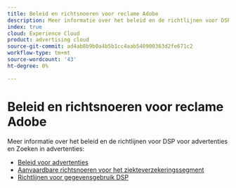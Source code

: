 ```yaml
---
title: Beleid en richtsnoeren voor reclame Adobe
description: Meer informatie over het beleid en de richtlijnen voor DSP voor advertenties en het zoeken naar advertenties.
index: true
cloud: Experience Cloud
product: advertising cloud
source-git-commit: ad4ab8b9b0a4b5b1cc4aab540900363d2fe671c2
workflow-type: tm+mt
source-wordcount: '43'
ht-degree: 0%

---
```


# Beleid en richtsnoeren voor reclame Adobe

Meer informatie over het beleid en de richtlijnen voor DSP voor advertenties en Zoeken in advertenties:

* [Beleid voor advertenties](/help/policies/ad-requirements-policy.md)
* [Aanvaardbare richtsnoeren voor het ziekteverzekeringssegment](/help/policies/health-segment-guidelines.md)
* [Richtlijnen voor gegevensgebruik DSP](/help/policies/data-usage-guidelines.md)
